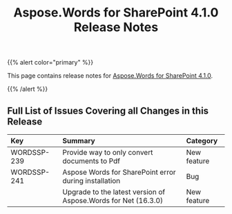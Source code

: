﻿---
title: Aspose.Words for SharePoint 4.1.0 Release Notes
description: "Aspose.Words for SharePoint 4.1.0 Release Notes – learn about the latest updates and fixes."
type: docs
weight: 20
url: /sharepoint/aspose-words-for-sharepoint-4-1-0-release-notes/
---

{{% alert color="primary" %}} 

This page contains release notes for [Aspose.Words for SharePoint 4.1.0](https://downloads.aspose.com/words/sharepoint/new-releases/aspose.words-for-sharepoint-4.1.0/).

{{% /alert %}} 

## Full List of Issues Covering all Changes in this Release

|Key |Summary |Category |
| :- | :- | :- |
|WORDSSP-239 |Provide way to only convert documents to Pdf |New feature |
|WORDSSP-241 |Aspose Words for SharePoint error during installation |Bug |
| |Upgrade to the latest version of Aspose.Words for Net (16.3.0) |New feature |

